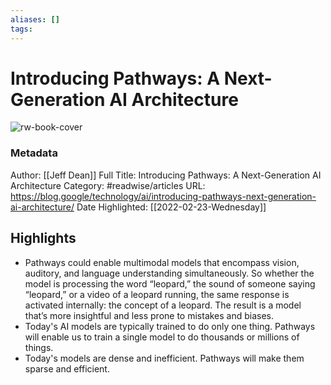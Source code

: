 ```yaml
---
aliases: []
tags:
---
```

# Introducing Pathways: A Next-Generation AI Architecture

![rw-book-cover](https://readwise-assets.s3.amazonaws.com/static/images/article3.5c705a01b476.png)
### Metadata
Author: [[Jeff Dean]]
Full Title: Introducing Pathways: A Next-Generation AI Architecture
Category: #readwise/articles
URL: https://blog.google/technology/ai/introducing-pathways-next-generation-ai-architecture/
Date Highlighted: [[2022-02-23-Wednesday]]

## Highlights
- Pathways could enable multimodal models that encompass vision, auditory, and language understanding simultaneously. So whether the model is processing the word “leopard,” the sound of someone saying “leopard,” or a video of a leopard running, the same response is activated internally: the concept of a leopard. The result is a model that’s more insightful and less prone to mistakes and biases.
- Today's AI models are typically trained to do only one thing. Pathways will enable us to train a single model to do thousands or millions of things.
- Today's models are dense and inefficient. Pathways will make them sparse and efficient.

